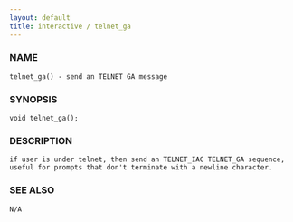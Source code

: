```yaml
---
layout: default
title: interactive / telnet_ga
---
```


### NAME

    telnet_ga() - send an TELNET GA message

### SYNOPSIS

    void telnet_ga();

### DESCRIPTION

    if user is under telnet, then send an TELNET_IAC TELNET_GA sequence,
    useful for prompts that don't terminate with a newline character.

### SEE ALSO

    N/A

